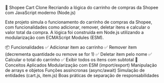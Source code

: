 🛒 Shopee Cart Clone
Recriando a lógica do carrinho de compras da Shopee com JavaScript moderno (Node.js)

Este projeto simula o funcionamento do carrinho de compras da Shopee, com funcionalidades como adicionar, remover, deletar itens e calcular o valor total da compra. A lógica foi construída em Node.js utilizando a modularização com ECMAScript Modules (ESM).

📦 Funcionalidades
✅ Adicionar item ao carrinho
✅ Remover item (decrementa quantidade ou remove se for 1)
✅ Deletar item pelo nome
✅ Calcular o total do carrinho
✅ Exibir todos os itens com subtotal
🧠 Conceitos Aplicados
Modularização com ESM (import/export)
Manipulação de arrays e objetos
Funções assíncronas (async/await)
Simulação de entidades (cart.js, item.js)
Boas práticas de separação de responsabilidades
